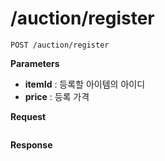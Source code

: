 /auction/register
====

```
POST /auction/register
```

__Parameters__
* __itemId__ : 등록할 아이템의 아이디
* __price__ : 등록 가격

__Request__
```json
```

__Response__
```json
```
